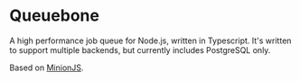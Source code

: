 # Queuebone

A high performance job queue for Node.js, written in Typescript. It's written to support multiple backends, but currently includes PostgreSQL only.

Based on [MinionJS](https://github.com/mojolicious/minion.js).
